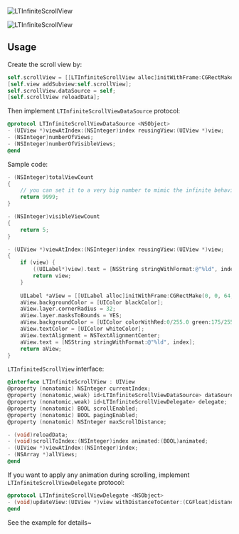 ![LTInfiniteScrollView](https://cocoapod-badges.herokuapp.com/v/LTInfiniteScrollView/badge.png)


![LTInfiniteScrollView](https://raw.githubusercontent.com/ltebean/LTInfiniteScrollView/master/image/demo.gif)

## Usage

Create the scroll view by:
```objective-c
self.scrollView = [[LTInfiniteScrollView alloc]initWithFrame:CGRectMake(0, 0, CGRectGetWidth(self.view.bounds), 200)];
[self.view addSubview:self.scrollView];
self.scrollView.dataSource = self;
[self.scrollView reloadData];
```

Then implement `LTInfiniteScrollViewDataSource` protocol:
```objective-c
@protocol LTInfiniteScrollViewDataSource <NSObject>
- (UIView *)viewAtIndex:(NSInteger)index reusingView:(UIView *)view;
- (NSInteger)numberOfViews;
- (NSInteger)numberOfVisibleViews;
@end
```

Sample code:
```objective-c
- (NSInteger)totalViewCount
{
    // you can set it to a very big number to mimic the infinite behavior, no performance issue here
    return 9999; 
}

- (NSInteger)visibleViewCount
{
    return 5;
}

- (UIView *)viewAtIndex:(NSInteger)index reusingView:(UIView *)view;
{
    if (view) {
        ((UILabel*)view).text = [NSString stringWithFormat:@"%ld", index];
        return view;
    }
    
    UILabel *aView = [[UILabel alloc]initWithFrame:CGRectMake(0, 0, 64, 64)];
    aView.backgroundColor = [UIColor blackColor];
    aView.layer.cornerRadius = 32;
    aView.layer.masksToBounds = YES;
    aView.backgroundColor = [UIColor colorWithRed:0/255.0 green:175/255.0 blue:240/255.0 alpha:1];
    aView.textColor = [UIColor whiteColor];
    aView.textAlignment = NSTextAlignmentCenter;
    aView.text = [NSString stringWithFormat:@"%ld", index];
    return aView;
}
```

`LTInfinitedScrollView` interface:
```objective-c
@interface LTInfiniteScrollView : UIView
@property (nonatomic) NSInteger currentIndex;
@property (nonatomic,weak) id<LTInfiniteScrollViewDataSource> dataSource;
@property (nonatomic,weak) id<LTInfiniteScrollViewDelegate> delegate;
@property (nonatomic) BOOL scrollEnabled;
@property (nonatomic) BOOL pagingEnabled;
@property (nonatomic) NSInteger maxScrollDistance; 

- (void)reloadData;
- (void)scrollToIndex:(NSInteger)index animated:(BOOL)animated;
- (UIView *)viewAtIndex:(NSInteger)index;
- (NSArray *)allViews;
@end
```

If you want to apply any animation during scrolling, implement `LTInfiniteScrollViewDelegate` protocol: 
```objective-c
@protocol LTInfiniteScrollViewDelegate <NSObject>
- (void)updateView:(UIView *)view withDistanceToCenter:(CGFloat)distance scrollDirection:(ScrollDirection)direction;
@end
```
See the example for details~ 